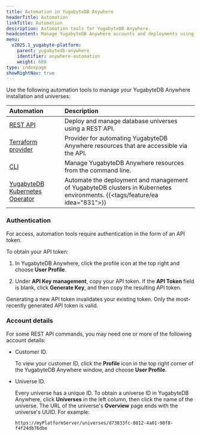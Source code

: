 ```yaml
---
title: Automation in YugabyteDB Anywhere
headerTitle: Automation
linkTitle: Automation
description: Automation tools for YugabyteDB Anywhere.
headcontent: Manage YugabyteDB Anywhere accounts and deployments using automation
menu:
  v2025.1_yugabyte-platform:
    parent: yugabytedb-anywhere
    identifier: anywhere-automation
    weight: 680
type: indexpage
showRightNav: true
---
```


Use the following automation tools to manage your YugabyteDB Anywhere installation and universes:

| Automation | Description |
| :--------- | :---------- |
| [REST API](anywhere-api/) | Deploy and manage database universes using a REST API. |
| [Terraform provider](anywhere-terraform/) | Provider for automating YugabyteDB Anywhere resources that are accessible via the API. |
| [CLI](anywhere-cli/) | Manage YugabyteDB Anywhere resources from the command line. |
| [YugabyteDB Kubernetes Operator](yb-kubernetes-operator/) | Automate the deployment and management of YugabyteDB clusters in Kubernetes environments. {{<tags/feature/ea idea="831">}} |

### Authentication

For access, automation tools require authentication in the form of an API token.

To obtain your API token:

1. In YugabyteDB Anywhere, click the profile icon at the top right and choose **User Profile**.

1. Under **API Key management**, copy your API token. If the **API Token** field is blank, click **Generate Key**, and then copy the resulting API token.

Generating a new API token invalidates your existing token. Only the most-recently generated API token is valid.

### Account details

For some REST API commands, you may need one or more of the following account details:

- Customer ID.

    To view your customer ID, click the **Profile** icon in the top right corner of the YugabyteDB Anywhere window, and choose **User Profile**.

- Universe ID.

    Every universe has a unique ID. To obtain a universe ID in YugabyteDB Anywhere, click **Universes** in the left column, then click the name of the universe. The URL of the universe's **Overview** page ends with the universe's UUID. For example:

    ```output
    https://myPlatformServer/universes/d73833fc-0812-4a01-98f8-f4f24db76dbe
    ```
